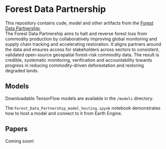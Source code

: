 # Forest Data Partnership

This repository contains code, model and other artifacts from the 
[Forest Data Partnership](https://www.forestdatapartnership.org/).  
The Forest Data Partnership aims to halt and reverse forest loss from 
commodity production by collaboratively improving global monitoring and 
supply chain tracking and accelerating restoration. It aligns partners 
around the data and ensures access for stakeholders across sectors to consistent, 
validated open-source geospatial forest-risk commodity data. The result is credible, 
systematic monitoring, verification and accountability towards progress in reducing 
commodity-driven deforestation and restoring degraded lands.

## Models

Downloadable TensorFlow models are available in the `/models` directory.

The `Forest_Data_Partnership_model_hosting.ipynb` notebook demonstrates how to host a model and connect
to it from Earth Engine.

## Papers

Coming soon!
